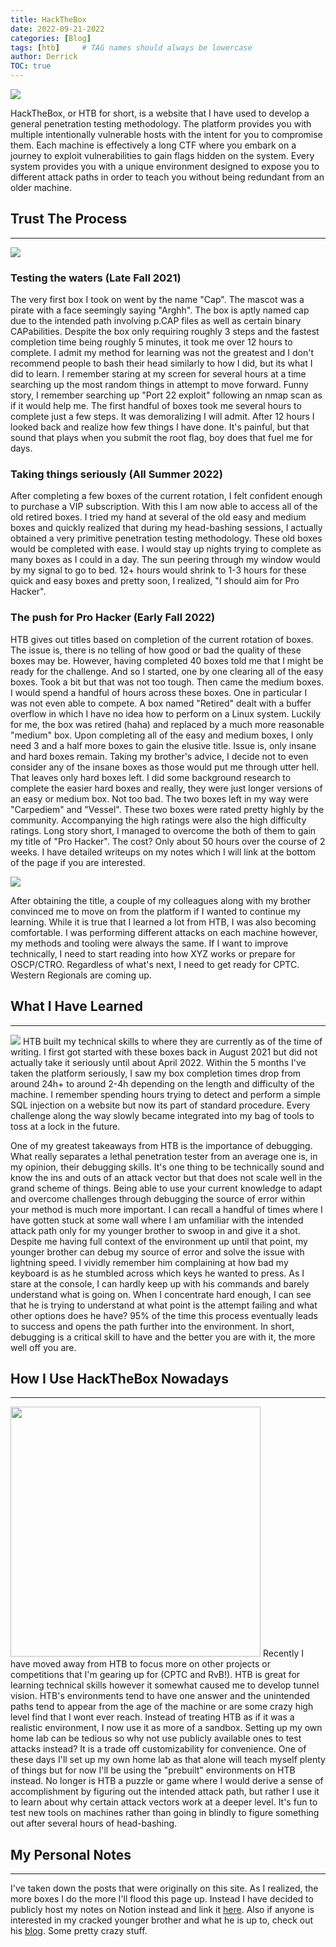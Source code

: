 ```yaml
---
title: HackTheBox
date: 2022-09-21-2022
categories: [Blog]
tags: [htb]     # TAG names should always be lowercase
author: Derrick
TOC: true
---
```


![](https://i.imgur.com/1PovHBV.png)

HackTheBox, or HTB for short, is a website that I have used to develop a general penetration testing methodology. The platform provides you with multiple intentionally vulnerable hosts with the intent for you to compromise them. Each machine is effectively a long CTF where you embark on a journey to exploit vulnerabilities to gain flags hidden on the system. Every system provides you with a unique environment designed to expose you to different attack paths in order to teach you without being redundant from an older machine.

## Trust The Process
---
![](https://i.imgur.com/21KySwf.png)

### Testing the waters (Late Fall 2021)
The very first box I took on went by the name "Cap". The mascot was a pirate with a face seemingly saying "Arghh". The box is aptly named cap due to the intended path involving p.CAP files as well as certain binary CAPabilities. Despite the box only requiring roughly 3 steps and the fastest completion time being roughly 5 minutes, it took me over 12 hours to complete. I admit my method for learning was not the greatest and I don't recommend people to bash their head similarly to how I did, but its what I did to learn. I remember staring at my screen for several hours at a time searching up the most random things in attempt to move forward. Funny story, I remember searching up "Port 22 exploit" following an nmap scan as if it would help me. The first handful of boxes took me several hours to complete just a few steps. It was demoralizing I will admit. After 12 hours I looked back and realize how few things I have done. It's painful, but that sound that plays when you submit the root flag, boy does that fuel me for days.

### Taking things seriously (All Summer 2022)
After completing a few boxes of the current rotation, I felt confident enough to purchase a VIP subscription. With this I am now able to access all of the old retired boxes. I tried my hand at several of the old easy and medium boxes and quickly realized that during my head-bashing sessions, I actually obtained a very primitive penetration testing methodology. These old boxes would be completed with ease. I would stay up nights trying to complete as many boxes as I could in a day. The sun peering through my window would by my signal to go to bed. 12+ hours would shrink to 1-3 hours for these quick and easy boxes and pretty soon, I realized, "I should aim for Pro Hacker".

### The push for Pro Hacker (Early Fall 2022)
HTB gives out titles based on completion of the current rotation of boxes. The issue is, there is no telling of how good or bad the quality of these boxes may be. However, having completed 40 boxes told me that I might be ready for the challenge. And so I started, one by one clearing all of the easy boxes. Took a bit but that was not too tough. Then came the medium boxes. I would spend a handful of hours across these boxes. One in particular I was not even able to compete. A box named "Retired" dealt with a buffer overflow in which I have no idea how to perform on a Linux system. Luckily for me, the box was retired (haha) and replaced by a much more reasonable  "medium" box. Upon completing all of the easy and medium boxes, I only need 3 and a half more boxes to gain the elusive title. Issue is, only insane and hard boxes remain. Taking my brother's advice, I decide not to even consider any of the insane boxes as those would put me through utter hell. That leaves only hard boxes left. I did some background research to complete the easier hard boxes and really, they were just longer versions of an easy or medium box. Not too bad. The two boxes left in my way were "Carpediem" and "Vessel". These two boxes were rated pretty highly by the community. Accompanying the high ratings were also the high difficulty ratings. Long story short, I managed to overcome the both of them to gain my title of "Pro Hacker". The cost? Only about 50 hours over the course of 2 weeks. I have detailed writeups on my notes which I will link at the bottom of the page if you are interested.

![](https://i.imgur.com/oqU14hL.png)

After obtaining the title, a couple of my colleagues along with my brother convinced me to move on from the platform if I wanted to continue my learning. While it is true that I learned a lot from HTB, I was also becoming comfortable. I was performing different attacks on each machine however, my methods and tooling were always the same. If I want to improve technically, I need to start reading into how XYZ works or prepare for OSCP/CTRO. Regardless of what's next, I need to get ready for CPTC. Western Regionals are coming up.

## What I Have Learned
---
![](https://i.imgur.com/z4CILFW.png)
HTB built my technical skills to where they are currently as of the time of writing. I first got started with these boxes back in August 2021 but did not actually take it seriously until about April 2022. Within the 5 months I've taken the platform seriously, I saw my box completion times drop from around 24h+ to around 2-4h depending on the length and difficulty of the machine. I remember spending hours trying to detect and perform a simple SQL injection on a website but now its part of standard procedure. Every challenge along the way slowly became integrated into my bag of tools to toss at a lock in the future.

One of my greatest takeaways from HTB is the importance of debugging. What really separates a lethal penetration tester from an average one is, in my opinion, their debugging skills. It's one thing to be technically sound and know the ins and outs of an attack vector but that does not scale well in the grand scheme of things. Being able to use your current knowledge to adapt and overcome challenges through debugging the source of error within your method is much more important. I can recall a handful of times where I have gotten stuck at some wall where I am unfamiliar with the intended attack path only for my younger brother to swoop in and give it a shot. Despite me having full context of the environment up until that point, my younger brother can debug my source of error and solve the issue with lightning speed. I vividly remember him complaining at how bad my keyboard is as he stumbled across which keys he wanted to press. As I stare at the console, I can hardly keep up with his commands and barely understand what is going on. When I concentrate hard enough, I can see that he is trying to understand at what point is the attempt failing and what other options does he have? 95% of the time this process eventually leads to success and opens the path further into the environment. In short, debugging is a critical skill to have and the better you are with it, the more well off you are.

## How I Use HackTheBox Nowadays
---
<img src="https://i.imgur.com/D5mn64D.png" width="400px">
Recently I have moved away from HTB to focus more on other projects or competitions that I'm gearing up for (CPTC and RvB!). HTB is great for learning technical skills however it somewhat caused me to develop tunnel vision. HTB's environments tend to have one answer and the unintended paths tend to appear from the age of the machine or are some crazy high level find that I wont ever reach. Instead of treating HTB as if it was a realistic environment, I now use it as more of a sandbox. Setting up my own home lab can be tedious so why not use publicly available ones to test attacks instead? It is a trade off customizability for convenience. One of these days I'll set up my own home lab as that alone will teach myself plenty of things but for now I'll be using the "prebuilt" environments on HTB instead. No longer is HTB a puzzle or game where I would derive a sense of accomplishment by figuring out the intended attack path, but rather I use it to learn about why certain attack vectors work at a deeper level. It's fun to test new tools on machines rather than going in blindly to figure something out after several hours of head-bashing.

## My Personal Notes
---
I've taken down the posts that were originally on this site. As I realized, the more boxes I do the more I'll flood this page up. Instead I have decided to publicly host my notes on Notion instead and link it [here](https://succulent-lentil-32e.notion.site/HackTheBox-af043e338cd14648aa702945f127bae0). Also if anyone is interested in my cracked younger brother and what he is up to, check out his [blog](https://dtsec.us). Some pretty crazy stuff.